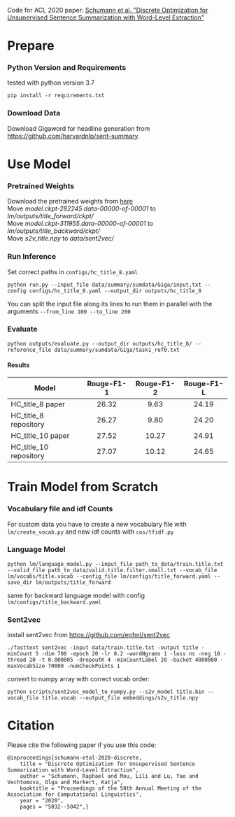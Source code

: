 Code for ACL 2020 paper: [Schumann et al. "Discrete Optimization for Unsupervised Sentence Summarization with Word-Level Extraction"](https://www.aclweb.org/anthology/2020.acl-main.452.pdf)


Prepare
=======

### Python Version and Requirements
tested with python version 3.7
```
pip install -r requirements.txt
```

### Download Data
Download Gigaword for headline generation from https://github.com/harvardnlp/sent-summary.


Use Model
=========

### Pretrained Weights
Download the pretrained weights from [here](https://github.com/raphael-sch/HC_Sentence_Summarization/releases/tag/v1.0)  
Move *model.ckpt-282245.data-00000-of-00001* to *lm/outputs/title_forward/ckpt/*  
Move *model.ckpt-311955.data-00000-of-00001* to *lm/outputs/title_backward/ckpt/*  
Move *s2v_title.npy* to *data/sent2vec/*

### Run Inference
Set correct paths in `configs/hc_title_8.yaml`
```
python run.py --input_file data/summary/sumdata/Giga/input.txt --config configs/hc_title_8.yaml --output_dir outputs/hc_title_8
```

You can split the input file along its lines to run them in parallel with the arguments `--from_line 100 --to_line 200`

### Evaluate
```
python outputs/evaluate.py --output_dir outputs/hc_title_8/ --reference_file data/summary/sumdata/Giga/task1_ref0.txt
```

#### Results
| Model                 | Rouge-F1-1 | Rouge-F1-2  | Rouge-F1-L |
| --------------------- |:----------:|:-----------:|:----------:|
| HC_title_8 paper      |    26.32   |    9.63     |    24.19   |
| HC_title_8 repository |    26.27   |    9.80     |    24.20   |
| HC_title_10 paper     |    27.52   |   10.27     |    24.91   |
| HC_title_10 repository|    27.07   |   10.12     |    24.65   |



Train Model from Scratch
========================

### Vocabulary file and idf Counts
For custom data you have to create a new vocabulary file with `lm/create_vocab.py` and new idf counts with `cos/tfidf.py`  

### Language Model

```
python lm/language_model.py --input_file path_to_data/train.title.txt --valid_file path_to_data/valid.title.filter.small.txt --vocab_file lm/vocabs/title.vocab --config_file lm/configs/title_forward.yaml --save_dir lm/outputs/title_forward
```
same for backward language model with config `lm/configs/title_backward.yaml`

### Sent2vec
install sent2vec from https://github.com/epfml/sent2vec

```
./fasttext sent2vec -input data/train.title.txt -output title -minCount 5 -dim 700 -epoch 20 -lr 0.2 -wordNgrams 1 -loss ns -neg 10 -thread 20 -t 0.000005 -dropoutK 4 -minCountLabel 20 -bucket 4000000 -maxVocabSize 70000 -numCheckPoints 1
``` 

convert to numpy array with correct vocab order:
```
python scripts/sent2vec_model_to_numpy.py --s2v_model title.bin --vocab_file title.vocab --output_file embeddings/s2v_title.npy
```

Citation
=========
Please cite the following paper if you use this code:

```
@inproceedings{schumann-etal-2020-discrete,
    title = "Discrete Optimization for Unsupervised Sentence Summarization with Word-Level Extraction",
    author = "Schumann, Raphael and Mou, Lili and Lu, Yao and Vechtomova, Olga and Markert, Katja",
    booktitle = "Proceedings of the 58th Annual Meeting of the Association for Computational Linguistics",
    year = "2020",
    pages = "5032--5042",}
```
